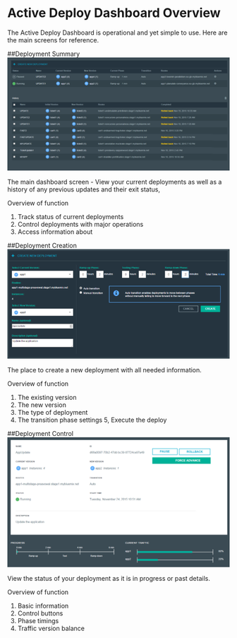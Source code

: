 # Active Deploy Dashboard Overview

The Active Deploy Dashboard is operational and yet simple to use. Here are the main screens for reference.

##Deployment Summary
![Deployment summary](AD-Dashboard-summary.png)

The main dashboard screen -  View your current deployments as well as a history of any previous updates and their exit status,

Overview of function
1. Track status of current deployments
2. Control deployments with major operations
3. Access information about 

##Deployment Creation
![Deployment creation](AD-Dashboard-create.png)

The place to create a new deployment with all needed information.

Overview of function
1. The existing version
2. The new version
3. The type of deployment
4. The transition phase settings
5, Execute the deploy

##Deployment Control
![Running deployment control](AD-Dashboard-running.png)

View the status of your deployment as it is in progress or past details.

Overview of function
1. Basic information
2. Control buttons
3. Phase timings
4. Traffic version balance

 
